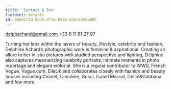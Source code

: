 ```yaml
---
title: 'Contact & Bio'
fieldset: default
id: 88dd1f3d-9375-4f1a-b09e-a2ec53d8a08f
---
```

delphachard@gmail.com
+33 6 11 61 27 97

Turning her lens within the layers of beauty, lifestyle, celebrity and fashion, Delphine Achard’s photographic  work is feminine & aspirational. 
Creating an allure to her in-situ pictures with studied perspective and lighting, Delphine also captures mesmerizing celebrity portraits, intimate moments in photo reportage and elegant editorial. She is a regular contributor to WWD, French Vogue, Vogue.com, ElleUk and collaborates closely with fashion and beauty houses including Chanel, Lancôme, Gucci, Isabel Marant, Dolce&Gabbana and few more.